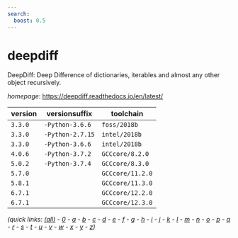 ```yaml
---
search:
  boost: 0.5
---
```

# deepdiff

DeepDiff: Deep Difference of dictionaries, iterables and almost any other object recursively.

*homepage*: <https://deepdiff.readthedocs.io/en/latest/>

version | versionsuffix | toolchain
--------|---------------|----------
``3.3.0`` | ``-Python-3.6.6`` | ``foss/2018b``
``3.3.0`` | ``-Python-2.7.15`` | ``intel/2018b``
``3.3.0`` | ``-Python-3.6.6`` | ``intel/2018b``
``4.0.6`` | ``-Python-3.7.2`` | ``GCCcore/8.2.0``
``5.0.2`` | ``-Python-3.7.4`` | ``GCCcore/8.3.0``
``5.7.0`` |  | ``GCCcore/11.2.0``
``5.8.1`` |  | ``GCCcore/11.3.0``
``6.7.1`` |  | ``GCCcore/12.2.0``
``6.7.1`` |  | ``GCCcore/12.3.0``


*(quick links: [(all)](../index.md) - [0](../0/index.md) - [a](../a/index.md) - [b](../b/index.md) - [c](../c/index.md) - [d](../d/index.md) - [e](../e/index.md) - [f](../f/index.md) - [g](../g/index.md) - [h](../h/index.md) - [i](../i/index.md) - [j](../j/index.md) - [k](../k/index.md) - [l](../l/index.md) - [m](../m/index.md) - [n](../n/index.md) - [o](../o/index.md) - [p](../p/index.md) - [q](../q/index.md) - [r](../r/index.md) - [s](../s/index.md) - [t](../t/index.md) - [u](../u/index.md) - [v](../v/index.md) - [w](../w/index.md) - [x](../x/index.md) - [y](../y/index.md) - [z](../z/index.md))*

